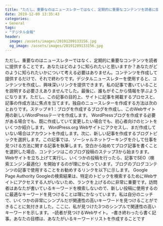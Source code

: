 ```yaml
---
title: "ただし、重要なのはニュースレターではなく、定期的に重要なコンテンツを読者に提供することです。"
date: 2019-12-09 13:35:43
categories:
- General
tags:
- "デジタル会報"
header:
  image: /assets/images/20191209133156.jpg
  og_image: /assets/images/20191209133156.jpg
---
```


ただし、重要なのはニュースレターではなく、定期的に重要なコンテンツを読者に提供することです。あなたはどのように知られたいと思いますか？あなたがどのように知られたいかについて考える必要はありません。コンテンツを作成して提供するだけで、それで終わりです。デジタルニュースレターを使用すると、コンテンツを作成し、興味深いリンクを提供できます。私の記事で書いていることを説明する必要さえありませんでした。最後に、誰もがそこから情報を学ぶようになります。ただし、この記事の目的上、サイトに記事を掲載するプロセスと、記事の作成方法に焦点を当てます。独自のニュースレターを作成する方法は次のとおりです。ステップ＃1：ブログを作成するブログを作成し、このWebサイト用の新しいWordPressテーマを作成します。 WordPressブログを作成する必要がある場合でも、既に作成していて変更したい場合でも、初心者向けのヒントをいくつか紹介します。 WordPress.org Webサイトにアクセスし、まだ作成していない場合はアカウントを作成します。次に、新しい記事を作成するブログトピックを選択します。この記事では、ソーシャルネットワーキングを介して仕事を見つける方法に関する記事を執筆します。空白から始めてブログ記事を書くことを選択した場合、コンテンツはこのブログ投稿のステップ3から始まります。 Webサイトを立ち上げて実行し、いくつかの投稿を行ったら、記事でSEO（検索エンジン最適化）を開始するのが理にかなっています。ブログのブログコンテンツの記事で使用することをお勧めするリンクを以下に示します。 Google Page Authority Googleの検索結果は、特定のトピックを検索するためにWebサイトにアクセスする人がいないため、ランクを上げるのに非常に重要です。訪問者はあなたが書いているキーワードを検索しないので、新しい投稿に使用するのに最適なキーワードを見つけることは理にかなっています。私は自分のニッチで、いくつかの非常にシンプルだが関連性の高いキーワードを見つけることができることに気付きました。ここに、私が見つけた3つのシンプルで関連性の高いキーワードを示します。 –読者が見つけるWebサイト。 –書き終わったら書く記事。あなたの目標は、あなたがいるキーワードリストを作成することです
